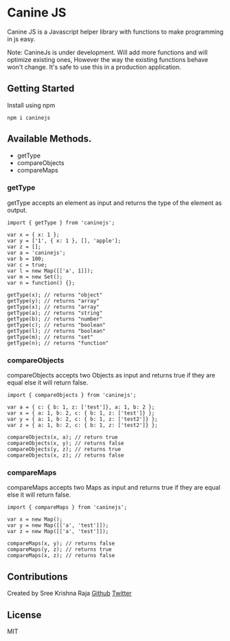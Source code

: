 # Canine JS
Canine JS is a Javascript helper library with functions to make programming in js easy.

Note: CanineJs is under development. Will add more functions and will optimize existing ones, However the way the existing functions behave won't change. It's safe to use this in a production application.

## Getting Started

Install using npm
```
npm i caninejs
```

## Available Methods.
- getType
- compareObjects
- compareMaps

### getType
getType accepts an element as input and returns the type of the element as output.

```
import { getType } from 'caninejs';

var x = { x: 1 };
var y = ['1', { x: 1 }, [], 'apple'];
var z = [];
var a = 'caninejs';
var b = 100;
var c = true;
var l = new Map([['a', 1]]);
var m = new Set();
var n = function() {};

getType(x); // returns "object"
getType(y); // returns "array"
getType(x); // returns "array"
getType(a); // returns "string"
getType(b); // returns "number"
getType(c); // returns "boolean"
getType(l); // returns "boolean"
getType(m); // returns "set"
getType(n); // returns "function"
```

### compareObjects
compareObjects accepts two Objects as input and returns true if they are equal else it will return false.

```
import { compareObjects } from 'caninejs';

var a = { c: { b: 1, z: ['test']}, a: 1, b: 2 };
var x = { a: 1, b: 2, c: { b: 1, z: ['test']} };
var y = { a: 1, b: 2, c: { b: 1, z: ['test2']} };
var z = { a: 1, b: 2, c: { b: 1, z: ['test2']} };

compareObjects(x, a); // return true
compareObjects(x, y); // returns false
compareObjects(y, z); // returns true
compareObjects(x, z); // returns false
```

### compareMaps
compareMaps accepts two Maps as input and returns true if they are equal else it will return false.

```
import { compareMaps } from 'caninejs';

var x = new Map();
var y = new Map([['a', 'test']]);
var z = new Map([['a', 'test']]);

compareMaps(x, y); // returns false
compareMaps(y, z); // returns true
compareMaps(x, z); // returns false
```
## Contributions

Created by Sree Krishna Raja [Github](https://github.com/sreekrishnaraja) [Twitter](https://twitter.com/sreekrishnaraja) 

## License
MIT
